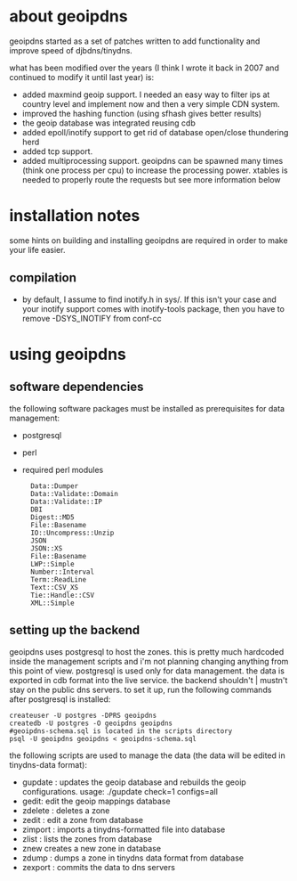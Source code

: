 about geoipdns
==============
geoipdns started as a set of patches written to add functionality and improve speed of djbdns/tinydns.

what has been modified over the years (I think I wrote it back in 2007 and continued to modify it until last year) is:
- added maxmind geoip support. I needed an easy way to filter ips at country level and implement now and then a very simple CDN system.
- improved the hashing function (using sfhash gives better results)
- the geoip database was integrated reusing cdb
- added epoll/inotify support to get rid of database open/close thundering herd
- added tcp support. 
- added multiprocessing support. geoipdns can be spawned many times (think one process per cpu) to increase the processing power. xtables is needed to properly route the requests but see more information below


installation notes
=================
some hints on building and installing geoipdns are required in order to make your life easier.

compilation 
-----------
- by default, I assume to find inotify.h in sys/. If this isn't your case and your inotify support 
comes with inotify-tools package, then you have to remove -DSYS_INOTIFY from conf-cc

using geoipdns
=============

software dependencies
----------------------
the following software packages must be installed as prerequisites for data management:
- postgresql
- perl
- required perl modules

        Data::Dumper
        Data::Validate::Domain
        Data::Validate::IP
        DBI
        Digest::MD5
        File::Basename
        IO::Uncompress::Unzip
        JSON
        JSON::XS
        File::Basename
        LWP::Simple
        Number::Interval
        Term::ReadLine
        Text::CSV_XS
        Tie::Handle::CSV
        XML::Simple


setting up the backend
----------------------

geoipdns uses postgresql to host the zones. this is pretty much hardcoded inside the management scripts and i'm not planning changing anything from this point of view.
postgresql is used only for data management. the data is exported in cdb format into the live service. the backend shouldn't | mustn't stay on the public dns servers.
to set it up, run the following commands after postgresql is installed:

    createuser -U postgres -DPRS geoipdns
    createdb -U postgres -O geoipdns geoipdns
    #geoipdns-schema.sql is located in the scripts directory
    psql -U geoipdns geoipdns < geoipdns-schema.sql

the following scripts are used to manage the data (the data will be edited in tinydns-data format):
- gupdate : updates the geoip database and rebuilds the geoip configurations. usage: ./gupdate check=1 configs=all
- gedit: edit the geoip mappings database
- zdelete <zonename> : deletes a zone
- zedit <zonename> : edit a zone from database
- zimport <zonename> <file> : imports a tinydns-formatted file into database
- zlist : lists the zones from database
- znew <zonename> creates a new zone in database
- zdump <zonename>: dumps a zone in tinydns data format from database
- zexport : commits the data to dns servers


